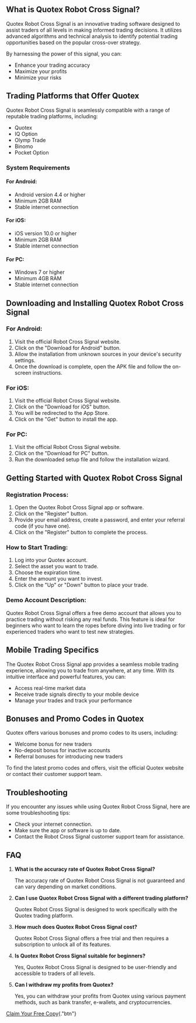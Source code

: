 ## What is Quotex Robot Cross Signal?

Quotex Robot Cross Signal is an innovative trading software designed to
assist traders of all levels in making informed trading decisions. It
utilizes advanced algorithms and technical analysis to identify
potential trading opportunities based on the popular cross-over
strategy.

By harnessing the power of this signal, you can:

-   Enhance your trading accuracy
-   Maximize your profits
-   Minimize your risks

## Trading Platforms that Offer Quotex

Quotex Robot Cross Signal is seamlessly compatible with a range of
reputable trading platforms, including:

-   Quotex
-   IQ Option
-   Olymp Trade
-   Binomo
-   Pocket Option

### System Requirements

#### For Android:

-   Android version 4.4 or higher
-   Minimum 2GB RAM
-   Stable internet connection

#### For iOS:

-   iOS version 10.0 or higher
-   Minimum 2GB RAM
-   Stable internet connection

#### For PC:

-   Windows 7 or higher
-   Minimum 4GB RAM
-   Stable internet connection

## Downloading and Installing Quotex Robot Cross Signal

### For Android:

1.  Visit the official Robot Cross Signal website.
2.  Click on the "Download for Android" button.
3.  Allow the installation from unknown sources in your device\'s
    security settings.
4.  Once the download is complete, open the APK file and follow the
    on-screen instructions.

### For iOS:

1.  Visit the official Robot Cross Signal website.
2.  Click on the "Download for iOS" button.
3.  You will be redirected to the App Store.
4.  Click on the "Get" button to install the app.

### For PC:

1.  Visit the official Robot Cross Signal website.
2.  Click on the "Download for PC" button.
3.  Run the downloaded setup file and follow the installation wizard.

## Getting Started with Quotex Robot Cross Signal

### Registration Process:

1.  Open the Quotex Robot Cross Signal app or software.
2.  Click on the "Register" button.
3.  Provide your email address, create a password, and enter your
    referral code (if you have one).
4.  Click on the "Register" button to complete the process.

### How to Start Trading:

1.  Log into your Quotex account.
2.  Select the asset you want to trade.
3.  Choose the expiration time.
4.  Enter the amount you want to invest.
5.  Click on the "Up" or "Down" button to place your trade.

### Demo Account Description:

Quotex Robot Cross Signal offers a free demo account that allows you to
practice trading without risking any real funds. This feature is ideal
for beginners who want to learn the ropes before diving into live
trading or for experienced traders who want to test new strategies.

## Mobile Trading Specifics

The Quotex Robot Cross Signal app provides a seamless mobile trading
experience, allowing you to trade from anywhere, at any time. With its
intuitive interface and powerful features, you can:

-   Access real-time market data
-   Receive trade signals directly to your mobile device
-   Manage your trades and track your performance

## Bonuses and Promo Codes in Quotex

Quotex offers various bonuses and promo codes to its users, including:

-   Welcome bonus for new traders
-   No-deposit bonus for inactive accounts
-   Referral bonuses for introducing new traders

To find the latest promo codes and offers, visit the official Quotex
website or contact their customer support team.

## Troubleshooting

If you encounter any issues while using Quotex Robot Cross Signal, here
are some troubleshooting tips:

-   Check your internet connection.
-   Make sure the app or software is up to date.
-   Contact the Robot Cross Signal customer support team for assistance.

## FAQ

1.  **What is the accuracy rate of Quotex Robot Cross Signal?**

    The accuracy rate of Quotex Robot Cross Signal is not guaranteed and
    can vary depending on market conditions.

2.  **Can I use Quotex Robot Cross Signal with a different trading
    platform?**

    Quotex Robot Cross Signal is designed to work specifically with the
    Quotex trading platform.

3.  **How much does Quotex Robot Cross Signal cost?**

    Quotex Robot Cross Signal offers a free trial and then requires a
    subscription to unlock all of its features.

4.  **Is Quotex Robot Cross Signal suitable for beginners?**

    Yes, Quotex Robot Cross Signal is designed to be user-friendly and
    accessible to traders of all levels.

5.  **Can I withdraw my profits from Quotex?**

    Yes, you can withdraw your profits from Quotex using various payment
    methods, such as bank transfer, e-wallets, and cryptocurrencies.

[Claim Your Free
Copy](\%22https://traff.sbs/brokerqxlid\%22){."btn"}

